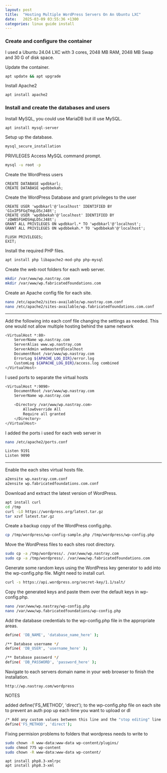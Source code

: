 ```yaml
---
layout: post
title:  "Hosting Multiple WordPress Servers On An Ubuntu LXC"
date:   2025-03-09 03:55:36 +1300
categories: linux guide install
---
```


### Create and configure the container

I used a Ubuntu 24.04 LXC with 3 cores, 2048 MB RAM, 2048 MB Swap and 30 G of disk space.

Update the container.
```bash
apt update && apt upgrade
```

Install Apache2 
```bash
apt install apache2
```

### Install and create the databases and users

Install MySQL, you could use MariaDB but ill use MySQL.
```bash
apt install mysql-server
```

Setup up the database.
```bash
mysql_secure_installation
```
PRIVILEGES
Access MySQL command prompt.
```bash
mysql -u root -p
```

Create the WordPress users
```mysql
CREATE DATABASE wpdbkarl;
CREATE DATABASE wpdbbekah;
```

Create the WordPress Database and grant privileges to the user
```mysql
CREATE USER 'wpdbkarl'@'localhost' IDENTIFIED BY 'G1xIP5FGqTHqLO5cJ48t';
CREATE USER 'wpdbbekah'@'localhost' IDENTIFIED BY 'zQWB5FGHDSHqLO5cJ48t';
GRANT ALL PRIVILEGES ON wpdbkarl.* TO 'wpdbkarl'@'localhost';
GRANT ALL PRIVILEGES ON wpdbbekah.* TO 'wpdbbekah'@'localhost';

FLUSH PRIVILEGES;
EXIT;
```

Install the required PHP files.
```bash
apt install php libapache2-mod-php php-mysql
```

Create the web root folders for each web server.
```bash
mkdir /var/www/wp.nastray.com
mkdir /var/www/wp.fabricatedfoundations.com
```

Create an Apache config file for each site.
```bash
nano /etc/apache2/sites-available/wp.nastray.com.conf
nano /etc/apache2/sites-available/wp.fabricatedfoundations.com.conf
```


---
Add the following into each conf file changing the settings as needed.
This one would not allow multiple hosting behind the same network
```bash
<VirtualHost *:80>
    ServerName wp.nastray.com
    ServerAlias www.wp.nastray.com
    ServerAdmin webmaster@localhost
    DocumentRoot /var/www/wp.nastray.com
    ErrorLog ${APACHE_LOG_DIR}/error.log
    CustomLog ${APACHE_LOG_DIR}/access.log combined
</VirtualHost>
```

I used ports to separate the virtual hosts
```bash
<VirtualHost *:9090>
    DocumentRoot /var/www/wp.nastray.com
    ServerName wp.nastray.com

    <Directory /var/www/wp.nastray.com>
        AllowOverride All
        Require all granted
    </Directory>
</VirtualHost>
```

I added the ports i used for each web server in 
```bash
nano /etc/apache2/ports.conf
```


```bash
Listen 9191
Listen 9090
```

---

Enable the each sites virtual hosts file.
```bash
a2ensite wp.nastray.com.conf 
a2ensite wp.fabricatedfoundations.com.conf 
```

Download and extract the latest version of WordPress.
```bash
apt install curl
cd /tmp
curl -LO https://wordpress.org/latest.tar.gz
tar xzvf latest.tar.gz
```

Create a backup copy of the WordPress config.php.
```bash
cp /tmp/wordpress/wp-config-sample.php /tmp/wordpress/wp-config.php
```

Move the WordPress files to each sites root directory.
```bash
sudo cp -a /tmp/wordpress/. /var/www/wp.nastray.com
sudo cp -a /tmp/wordpress/. /var/www/wp.fabricatedfoundations.com
```

Generate some random keys using the WordPress key generator to add into the wp-config.php file. Might need to install curl.
```bash
curl -s https://api.wordpress.org/secret-key/1.1/salt/
```

Copy the generated keys and paste them over the default keys in wp-config.php.
```bash
nano /var/www/wp.nastray/wp-config.php
nano /var/www/wp.fabricatedfoundations/wp-config.php
```

Add the database credentials to the wp-config.php file in the appropriate areas.
```bash
define( 'DB_NAME', 'database_name_here' );

/** Database username */
define( 'DB_USER', 'username_here' );

/** Database password */
define( 'DB_PASSWORD', 'password_here' );
```

Navigate to each servers domain name in your web browser to finish the installation.
```
http://wp.nastray.com/wordpress
```


NOTES

added define('FS_METHOD', 'direct'); to the wp-config.php file on each site to prevent an auth pop up each time you want to upload or dl
```bash
/* Add any custom values between this line and the "stop editing" line. */
define('FS_METHOD', 'direct');
```


Fixing permision problems to folders that wordpress needs to write to 
```bash
sudo chown -R www-data:www-data wp-content/plugins/
sudo chmod 775 wp-content
sudo chown -R www-data:www-data wp-content/
```


```
apt install php8.3-xmlrpc
apt install php8.3-xml

```
